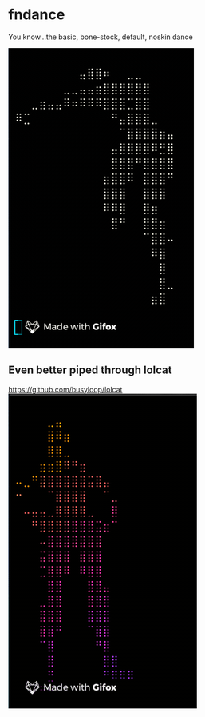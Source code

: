 # fndance
You know...the basic, bone-stock, default, noskin dance

![Alt Text](static/dance.gif) 


## Even better piped through lolcat
https://github.com/busyloop/lolcat
![Alt Text](static/dance_lolcat.gif)

